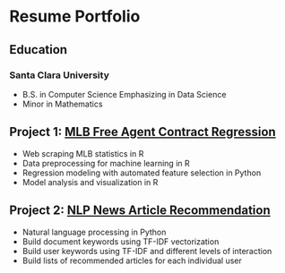 # Resume Portfolio
## Education
### Santa Clara University
- B.S. in Computer Science Emphasizing in Data Science
- Minor in Mathematics 
## Project 1: [MLB Free Agent Contract Regression](https://github.com/RHendoDS/MLB_FA_Contracts)
- Web scraping MLB statistics in R
- Data preprocessing for machine learning in R
- Regression modeling with automated feature selection in Python
- Model analysis and visualization in R
## Project 2: [NLP News Article Recommendation](https://github.com/RHendoDS/NLP_News_Recommendation)
- Natural language processing in Python
- Build document keywords using TF-IDF vectorization
- Build user keywords using TF-IDF and different levels of interaction
- Build lists of recommended articles for each individual user 
